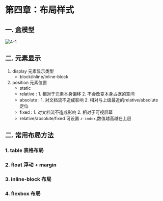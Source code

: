 # 第四章：布局样式

## 一. 盒模型
![4-1](https://s2.ax1x.com/2020/03/04/3I2ZW9.th.png)
## 二. 元素显示
1. display 元素显示类型
	* block/inline/inline-block
2. position 元素位置
	* static
	* relative : 1. 相对于元素本身偏移 2. 不会改变本身占据的空间
	* absolute : 1. 对文档流不造成影响 2. 相对与上级最近的relative/absolute定位
	* fixed : 1. 对文档流不造成影响 2. 相对于可视屏幕
	* relative/absolute/fixed 可设置 `z-index`,数值越高越在上层

## 二. 常用布局方法
### 1. table 表格布局
### 2. float 浮动 + margin
### 3. inline-block 布局
### 4. flexbox 布局
<comment/>